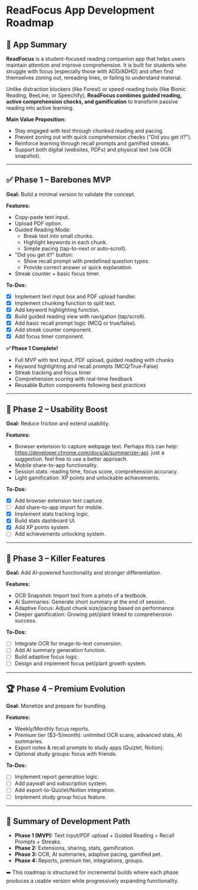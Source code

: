 # ReadFocus App Development Roadmap

## 📖 App Summary

**ReadFocus** is a student-focused reading companion app that helps users maintain attention and improve comprehension. It is built for students who struggle with focus (especially those with ADD/ADHD) and often find themselves zoning out, rereading lines, or failing to understand material.

Unlike distraction blockers (like Forest) or speed-reading tools (like Bionic Reading, BeeLine, or Speechify), **ReadFocus combines guided reading, active comprehension checks, and gamification** to transform passive reading into active learning.

**Main Value Proposition:**

- Stay engaged with text through chunked reading and pacing.
- Prevent zoning out with quick comprehension checks ("Did you get it?").
- Reinforce learning through recall prompts and gamified streaks.
- Support both digital (websites, PDFs) and physical text (via OCR snapshot).

---

## ✅ Phase 1 – Barebones MVP

**Goal:** Build a minimal version to validate the concept.

**Features:**

- Copy-paste text input.
- Upload PDF option.
- Guided Reading Mode:
  - Break text into small chunks.
  - Highlight keywords in each chunk.
  - Simple pacing (tap-to-next or auto-scroll).
- "Did you get it?" button:
  - Show recall prompt with predefined question types.
  - Provide correct answer or quick explanation.
- Streak counter + basic focus timer.

**To-Dos:**

- [x] Implement text input box and PDF upload handler.
- [x] Implement chunking function to split text.
- [x] Add keyword highlighting function.
- [x] Build guided reading view with navigation (tap/scroll).
- [x] Add basic recall prompt logic (MCQ or true/false).
- [x] Add streak counter component.
- [x] Add focus timer component.

**✅ Phase 1 Complete!**

- Full MVP with text input, PDF upload, guided reading with chunks
- Keyword highlighting and recall prompts (MCQ/True-False)
- Streak tracking and focus timer
- Comprehension scoring with real-time feedback
- Reusable Button components following best practices

---

## 🚀 Phase 2 – Usability Boost

**Goal:** Reduce friction and extend usability.

**Features:**

- Browser extension to capture webpage text. Perhaps this can help: https://developer.chrome.com/docs/ai/summarizer-api. just a suggestion. feel free to use a better approach.
- Mobile share-to-app functionality.
- Session stats: reading time, focus score, comprehension accuracy.
- Light gamification: XP points and unlockable achievements.

**To-Dos:**

- [x] Add browser extension text capture.
- [ ] Add share-to-app import for mobile.
- [x] Implement stats tracking logic.
- [x] Build stats dashboard UI.
- [x] Add XP points system.
- [ ] Add achievements unlocking system.

---

## 🌟 Phase 3 – Killer Features

**Goal:** Add AI-powered functionality and stronger differentiation.

**Features:**

- OCR Snapshot: Import text from a photo of a textbook.
- AI Summaries: Generate short summary at the end of session.
- Adaptive Focus: Adjust chunk size/pacing based on performance.
- Deeper gamification: Growing pet/plant linked to comprehension success.

**To-Dos:**

- [ ] Integrate OCR for image-to-text conversion.
- [ ] Add AI summary generation function.
- [ ] Build adaptive focus logic.
- [ ] Design and implement focus pet/plant growth system.

---

## 🏆 Phase 4 – Premium Evolution

**Goal:** Monetize and prepare for bundling.

**Features:**

- Weekly/Monthly focus reports.
- Premium tier ($3–5/month): unlimited OCR scans, advanced stats, AI summaries.
- Export notes & recall prompts to study apps (Quizlet, Notion).
- Optional study groups: focus with friends.

**To-Dos:**

- [ ] Implement report generation logic.
- [ ] Add paywall and subscription system.
- [ ] Add export-to-Quizlet/Notion integration.
- [ ] Implement study group focus feature.

---

## 🔑 Summary of Development Path

- **Phase 1 (MVP):** Text input/PDF upload + Guided Reading + Recall Prompts + Streaks.
- **Phase 2:** Extensions, sharing, stats, gamification.
- **Phase 3:** OCR, AI summaries, adaptive pacing, gamified pet.
- **Phase 4:** Reports, premium tier, integrations, groups.

➡️ This roadmap is structured for incremental builds where each phase produces a usable version while progressively expanding functionality.
